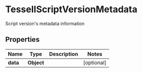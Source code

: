 

# TessellScriptVersionMetadata

Script version's metadata information

## Properties

Name | Type | Description | Notes
------------ | ------------- | ------------- | -------------
**data** | **Object** |  |  [optional]



